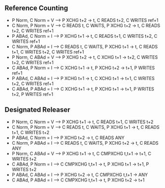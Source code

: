 ## Reference Counting
- P Norm, C Norm = V --> P XCHG t+2 -> t, C READS t+2, C WRITES ref+1
- C Norm, P Norm = V --> C READS t, C WAITS, P XCHG t+2 -> t, C READS t+2, C WRITES ref+1
- P ABAd, C Norm = I --> P XCHG t+1 -> t, C READS t+1, C WRITES t+2, C WRITES ref+1
- C Norm, P ABAd = I --> C READS t, C WAITS, P XCHG t+1 -> t, C READS t+1, C WRITES t+2, C WRITES ref+1
- P Norm, C ABAd = V --> P XCHG t+2 -> t, C XCHG t+1 -> t+2, C WRITES t+2, C WRITES ref+1
- C ABAd, P Norm = I --> C XCHG t+1 -> t, P XCHG t+2 -> t+1, P WRITES ref+1
- P ABAd, C ABAd = I --> P XCHG t+1 -> t, C XCHG t+1 -> t+1, C WRITES t+2, C WRITES ref+1
- C ABAd, P ABAd = I --> C XCHG t+1 -> t, P XCHG t+1 -> t+1, P WRITES t+2, P WRITES ref+1

## Designated Releaser 
- P Norm, C Norm = V --> P XCHG t+1 -> t, C READS t+1, C WRITES t+2
- C Norm, P Norm = V --> C READS t, C WAITS, P XCHG t+1 -> t, C READS t+1, C WRITES t+2
- P ABAd, C Norm = I --> P XCHG t+2 -> t, C READS ANY
- C Norm, P ABAd = I --> C READS t, C WAITS, P XCHG t+2 -> t, C READS ANY
- P Norm, C ABAd = V --> P XCHG t+1 -> t, C CMPXCHG t,t+1 -> t+1, C WRITES t+2
- C ABAd, P Norm = I --> C CMPXCHG t,t+1 -> t, P XCHG t+1 -> t+1, P WRITES t+2
- P ABAd, C ABAd = I --> P XCHG t+2 -> t, C CMPXCHG t,t+1 -> ANY
- C ABAd, P ABAd = I --> C CMPXCHG t,t+1 -> t, P XCHG t+2 -> t+1
